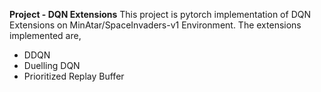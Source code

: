 **Project - DQN Extensions**
This project is pytorch implementation of DQN Extensions on MinAtar/SpaceInvaders-v1 Environment. The extensions implemented are,
- DDQN
- Duelling DQN
- Prioritized Replay Buffer


